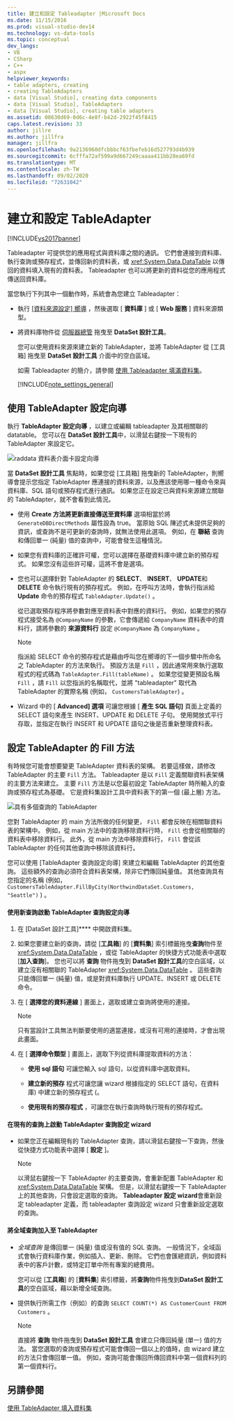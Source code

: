 ```yaml
---
title: 建立和設定 Tableadapter |Microsoft Docs
ms.date: 11/15/2016
ms.prod: visual-studio-dev14
ms.technology: vs-data-tools
ms.topic: conceptual
dev_langs:
- VB
- CSharp
- C++
- aspx
helpviewer_keywords:
- table adapters, creating
- creating TableAdapters
- data [Visual Studio], creating data components
- data [Visual Studio], TableAdapters
- data [Visual Studio], creating table adapters
ms.assetid: 08630d69-0d6c-4e8f-b42d-2922f45f8415
caps.latest.revision: 33
author: jillre
ms.author: jillfra
manager: jillfra
ms.openlocfilehash: 9a2136960dfcbbbcf63fbefeb16d527793d4b939
ms.sourcegitcommit: 6cfffa72af599a9d667249caaaa411bb28ea69fd
ms.translationtype: MT
ms.contentlocale: zh-TW
ms.lasthandoff: 09/02/2020
ms.locfileid: "72631042"
---
```

# <a name="create-and-configure-tableadapters"></a>建立和設定 TableAdapter
[!INCLUDE[vs2017banner](../includes/vs2017banner.md)]

Tableadapter 可提供您的應用程式與資料庫之間的通訊。 它們會連接到資料庫、執行查詢或預存程式，並傳回新的資料表，或 <xref:System.Data.DataTable> 以傳回的資料填入現有的資料表。 Tableadapter 也可以將更新的資料從您的應用程式傳送回資料庫。

 當您執行下列其中一個動作時，系統會為您建立 Tableadapter：

- 執行 [ [資料來源設定] 嚮導](https://msdn.microsoft.com/library/c4df7de5-5da0-4064-940c-761dd6d9e28f) ，然後選取 [ **資料庫** ] 或 [ **Web 服務** ] 資料來源類型。

- 將資料庫物件從 [伺服器總管](https://msdn.microsoft.com/library/4ea29b3b-bbb2-45e4-9082-eaf635c41c4d) 拖曳至 **DataSet 設計工具**。

  您可以使用資料來源來建立新的 TableAdapter，並將 TableAdapter 從 [工具箱] 拖曳至 **DataSet 設計工具** 介面中的空白區域。

  如需 Tableadapter 的簡介，請參閱 [使用 Tableadapter 填滿資料集](../data-tools/fill-datasets-by-using-tableadapters.md)。

  [!INCLUDE[note_settings_general](../includes/note-settings-general-md.md)]

## <a name="use-the-tableadapter-configuration-wizard"></a>使用 TableAdapter 設定向導
 執行 **TableAdapter 設定向導** ，以建立或編輯 tableadapter 及其相關聯的 datatable。 您可以在 **DataSet 設計工具**中，以滑鼠右鍵按一下現有的 TableAdapter 來設定它。

 ![raddata 資料表介面卡設定向導](../data-tools/media/raddata-table-adapter-configuration-wizard.png "raddata 資料表介面卡設定向導")

 當 **DataSet 設計工具** 焦點時，如果您從 [工具箱] 拖曳新的 TableAdapter，則嚮導會提示您指定 TableAdapter 應連接的資料來源，以及應該使用哪一種命令來與資料庫、SQL 語句或預存程式進行通訊。 如果您正在設定已與資料來源建立關聯的 TableAdapter，就不會看到此情況。

- 使用 **Create 方法將更新直接傳送至資料庫** 選項相當於將 `GenerateDBDirectMethods` 屬性設為 true。 當原始 SQL 陳述式未提供足夠的資訊，或查詢不是可更新的查詢時，就無法使用此選項。 例如，在 **聯結** 查詢和傳回單一 (純量) 值的查詢中，可能會發生這種情況。

- 如果您有資料庫的正確許可權，您可以選擇在基礎資料庫中建立新的預存程式。 如果您沒有這些許可權，這將不會是選項。

- 您也可以選擇針對 TableAdapter 的 **SELECT**、 **INSERT**、 **UPDATE**和 **DELETE** 命令執行現有的預存程式。 例如，在呼叫方法時，會執行指派給 **Update** 命令的預存程式 `TableAdapter.Update()` 。

     從已選取預存程序將參數對應至資料表中對應的資料行。 例如，如果您的預存程式接受名為 `@CompanyName` 的參數，它會傳遞給 `CompanyName` 資料表中的資料行，請將參數的 **來源資料行** 設定 `@CompanyName` 為 `CompanyName` 。

    > [!NOTE]
    > 指派給 SELECT 命令的預存程式是藉由呼叫您在嚮導的下一個步驟中所命名之 TableAdapter 的方法來執行。 預設方法是 `Fill` ，因此通常用來執行選取程式的程式碼為 `TableAdapter.Fill(tableName)` 。 如果您從變更預設名稱 `Fill` ，請 `Fill` 以您指派的名稱取代，並將 "tableadapter" 取代為 TableAdapter 的實際名稱 (例如， `CustomersTableAdapter`) 。

- Wizard 中的 [ **Advanced] 選項** 可讓您根據 [ **產生 SQL 語句]** 頁面上定義的 SELECT 語句來產生 INSERT、UPDATE 和 DELETE 子句。 使用開放式平行存取，並指定在執行 INSERT 和 UPDATE 語句之後是否重新整理資料表。

## <a name="configure-a-tableadapters-fill-method"></a>設定 TableAdapter 的 Fill 方法
 有時候您可能會想要變更 TableAdapter 資料表的架構。 若要這樣做，請修改 TableAdapter 的主要 `Fill` 方法。 Tableadapter 是以 `Fill` 定義關聯資料表架構的主要方法來建立。 主要 `Fill` 方法是以您最初設定 TableAdapter 時所輸入的查詢或預存程式為基礎。 它是資料集設計工具中資料表下的第一個 (最上層) 方法。

 ![具有多個查詢的 TableAdapter](../data-tools/media/tableadapter.gif "TableAdapter")

 您對 TableAdapter 的 main 方法所做的任何變更， `Fill` 都會反映在相關聯資料表的架構中。 例如，從 main 方法中的查詢移除資料行時， `Fill` 也會從相關聯的資料表中移除資料行。 此外，從 main 方法中移除資料行， `Fill` 會從該 TableAdapter 的任何其他查詢中移除該資料行。

 您可以使用 [TableAdapter 查詢設定向導] 來建立和編輯 TableAdapter 的其他查詢。 這些額外的查詢必須符合資料表架構，除非它們傳回純量值。  其他查詢具有您指定的名稱 (例如， `CustomersTableAdapter.FillByCity(NorthwindDataSet.Customers, "Seattle")` ) 。

#### <a name="to-start-the-tableadapter-query-configuration-wizard-with-a-new-query"></a>使用新查詢啟動 TableAdapter 查詢設定向導

1. 在 [DataSet 設計工具]**** 中開啟資料集。

2. 如果您要建立新的查詢，請從 [**工具箱**] 的 [**資料集**] 索引標籤拖曳**查詢**物件至 <xref:System.Data.DataTable> ，或從 TableAdapter 的快捷方式功能表中選取 [**加入查詢**]。 您也可以將 **查詢** 物件拖曳到 **DataSet 設計工具**的空白區域，以建立沒有相關聯的 TableAdapter <xref:System.Data.DataTable> 。 這些查詢只能傳回單一 (純量) 值，或是對資料庫執行 UPDATE、INSERT 或 DELETE 命令。

3. 在 [ **選擇您的資料連線** ] 畫面上，選取或建立查詢將使用的連接。

    > [!NOTE]
    > 只有當設計工具無法判斷要使用的適當連接，或沒有可用的連接時，才會出現此畫面。

4. 在 [ **選擇命令類型** ] 畫面上，選取下列從資料庫提取資料的方法：

    - **使用 sql 語句** 可讓您輸入 sql 語句，以從資料庫中選取資料。

    - **建立新的預存** 程式可讓您讓 wizard 根據指定的 SELECT 語句，在資料庫) 中建立新的預存程式 (。

    - **使用現有的預存程式** ，可讓您在執行查詢時執行現有的預存程式。

#### <a name="to-start-the-tableadapter-query-configuration-wizard-on-an-existing-query"></a>在現有的查詢上啟動 TableAdapter 查詢設定 wizard

- 如果您正在編輯現有的 TableAdapter 查詢，請以滑鼠右鍵按一下查詢，然後從快捷方式功能表中選擇 [ **設定** ]。

    > [!NOTE]
    > 以滑鼠右鍵按一下 TableAdapter 的主要查詢，會重新配置 TableAdapter 和 <xref:System.Data.DataTable> 架構。 但是，以滑鼠右鍵按一下 TableAdapter 上的其他查詢，只會設定選取的查詢。 **Tableadapter 設定 wizard**會重新設定 tableadapter 定義，而 tableadapter 查詢設定 wizard 只會重新設定選取的查詢。

#### <a name="to-add-a-global--query-to-a-tableadapter"></a>將全域查詢加入至 TableAdapter

- *全域查詢* 是傳回單一 (純量) 值或沒有值的 SQL 查詢。 一般情況下，全域函式會執行資料庫作業，例如插入、更新、刪除。 它們也會匯總資訊，例如資料表中的客戶計數，或特定訂單中所有專案的總費用。

     您可以從 [**工具箱**] 的 [**資料集**] 索引標籤，將**查詢**物件拖曳到**DataSet 設計工具**的空白區域，藉以新增全域查詢。

- 提供執行所需工作（例如）的查詢 `SELECT COUNT(*) AS CustomerCount FROM Customers` 。

    > [!NOTE]
    > 直接將 **查詢** 物件拖曳到 **DataSet 設計工具** 會建立只傳回純量 (單一) 值的方法。 當您選取的查詢或預存程式可能會傳回一個以上的值時，由 wizard 建立的方法只會傳回單一值。 例如，查詢可能會傳回所傳回資料中第一個資料列的第一個資料行。

## <a name="see-also"></a>另請參閱
 [使用 TableAdapter 填入資料集](../data-tools/fill-datasets-by-using-tableadapters.md)
